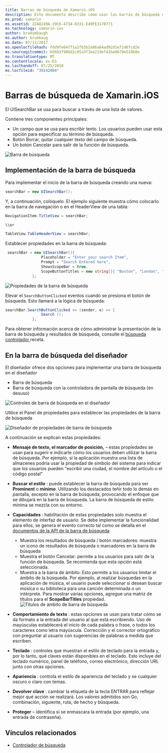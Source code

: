 ```yaml
---
title: Barras de búsqueda de Xamarin.iOS
description: Este documento describe cómo usar las barras de búsqueda en Xamarin.iOS. Describe cómo crear barras de búsqueda en un guión gráfico y mediante programación.
ms.prod: xamarin
ms.assetid: 22A8249A-19C6-4734-8331-E49FE3170771
ms.technology: xamarin-ios
author: bradumbaugh
ms.author: brumbaug
ms.date: 07/11/2017
ms.openlocfilehash: fdd9fe647f1a2f63b2a86a64ad92d1e71d6fcd2e
ms.sourcegitcommit: b56b3f906d2c05a3f1be219ef41be8b79e519b8e
ms.translationtype: MT
ms.contentlocale: es-ES
ms.lasthandoff: 07/25/2018
ms.locfileid: "39242084"
---
```

# <a name="search-bars-in-xamarinios"></a>Barras de búsqueda de Xamarin.iOS

El UISearchBar se usa para buscar a través de una lista de valores. 

Contiene tres componentes principales: 

- Un campo que se usa para escribir texto. Los usuarios pueden usar esta opción para especificar su término de búsqueda.
- Botón Borrar, quitar cualquier texto del campo de búsqueda.
- Un botón Cancelar para salir de la función de búsqueda.

![Barra de búsqueda](searchbar-images/image1.png)

## <a name="implementing-the-search-bar"></a>Implementación de la barra de búsqueda

Para implementar el inicio de la barra de búsqueda creando una nueva:

```csharp
searchBar = new UISearchBar();
```

Y, a continuación, colóquelo. El ejemplo siguiente muestra cómo colocarlo en la barra de navegación o en el HeaderView de una tabla:

```csharp
NavigationItem.TitleView = searchBar;

\\or

TableView.TableHeaderView = searchBar;
```

Establecer propiedades en la barra de búsqueda:

```csharp
 searchBar = new UISearchBar(){
                Placeholder = "Enter your search Item",
                Prompt = "Search Entered here",
                ShowsScopeBar = true,
                ScopeButtonTitles = new string[]{ "Boston", "London", "SF" },
            };
```

![Propiedades de la barra de búsqueda](searchbar-images/image6.png)

Elevar el `SearchButtonClicked` eventos cuando se presiona el botón de búsqueda. Esto llamará a la lógica de búsqueda:

```csharp
searchBar.SearchButtonClicked += (sender, e) => {
                Search ();
            };
```

Para obtener información acerca de cómo administrar la presentación de la barra de búsqueda y resultados de búsqueda, consulte el [búsqueda controlador ](https://github.com/xamarin/recipes/tree/master/Recipes/ios/content_controls/search-controller) receta.

## <a name="using-the-search-bar-in-the-designer"></a>En la barra de búsqueda del diseñador

El diseñador ofrece dos opciones para implementar una barra de búsqueda en el diseñador

- Barra de búsqueda
- Barra de búsqueda con la controladora de pantalla de búsqueda (en desuso)

![Controles de barra de búsqueda en el diseñador](searchbar-images/image2.png)

Utilice el Panel de propiedades para establecer las propiedades de la barra de búsqueda

![Diseñador de propiedades de barra de búsqueda](searchbar-images/image3.png)

A continuación se explican estas propiedades:

- **Mensaje de texto, el marcador de posición,** – estas propiedades se usan para sugerir e indicarle cómo los usuarios deben utilizar la barra de búsqueda. Por ejemplo, si la aplicación muestra una lista de almacenes podría usar la propiedad de símbolo del sistema para indicar que los usuarios pueden "escribir una ciudad, el nombre del artículo o el código postal"
- **Buscar el estilo** : puede establecer la barra de búsqueda para ser **Prominent** o **mínimo**. Utilizando los destacados teñir todo lo demás en pantalla, excepto en la barra de búsqueda, provocando el enfoque que se dibujará en la barra de búsqueda. La barra de búsqueda de estilo mínima se mezcla con su entorno.
- **Capacidades** : habilitación de estas propiedades solo muestra el elemento de interfaz de usuario. Se debe implementar la funcionalidad para ellos, se genera el evento correcto tal como se detalla en el [documentos de la API de la barra de búsqueda](https://developer.xamarin.com/api/type/UIKit.UISearchBar/)
    - Muestra los resultados de búsqueda / botón marcadores: muestra un icono de resultados de búsqueda o marcadores en la barra de búsqueda
    - Muestra el botón Cancelar: permite a los usuarios para salir de la función de búsqueda. Se recomienda que esta opción está seleccionada.
    - Muestra a la barra de ámbito: Esto permite a los usuarios limitar el ámbito de la búsqueda. Por ejemplo, al realizar búsquedas en la aplicación de música, el usuario puede seleccionar si desean buscar música o su biblioteca para una canción determinada o un intérprete. Para mostrar varias opciones, agregue una matriz de títulos para el **ScopeBarTitles** propiedad.
    ![Títulos de ámbito de barra de búsqueda](searchbar-images/image4.png)

- **Comportamiento de texto** : estas opciones se usan para tratar cómo se da formato a la entrada del usuario al que está escribiendo. Uso de mayúsculas establecerá el inicio de cada palabra o frase, o todos los caracteres como letra mayúscula. Corrección y el corrector ortográfico con preguntar al usuario con sugerencias de palabras a medida que escriben.
- **Teclado** : controles que muestran el estilo de teclado para la entrada y, por lo tanto, qué claves están disponibles en el teclado. Esto incluye del teclado numérico, panel de teléfono, correo electrónico, dirección URL junto con otras opciones.
- **Apariencia** : controla el estilo de apariencia del teclado y se cualquier oscuro o claro con temas.
- **Devolver clave** : cambiar la etiqueta de la tecla ENTRAR para reflejar mejor qué acción se realizará. Los valores admitidos son Go, combinación, siguiente, ruta, de hecho y búsqueda.
- **Proteger** – identifica si se enmascara la entrada (por ejemplo, una entrada de contraseña).

## <a name="related-links"></a>Vínculos relacionados

- [Controlador de búsqueda](https://github.com/xamarin/recipes/tree/master/Recipes/ios/content_controls/search-controller)
